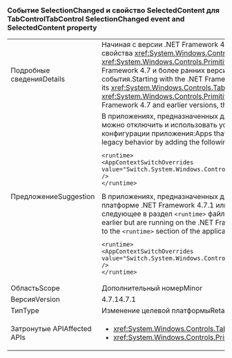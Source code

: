 ### <a name="tabcontrol-selectionchanged-event-and-selectedcontent-property"></a><span data-ttu-id="a91de-101">Событие SelectionChanged и свойство SelectedContent для TabControl</span><span class="sxs-lookup"><span data-stu-id="a91de-101">TabControl SelectionChanged event and SelectedContent property</span></span>

|   |   |
|---|---|
|<span data-ttu-id="a91de-102">Подробные сведения</span><span class="sxs-lookup"><span data-stu-id="a91de-102">Details</span></span>|<span data-ttu-id="a91de-103">Начиная с версии .NET Framework 4.7.1, <xref:System.Windows.Controls.TabControl> обновляет значение своего свойства <xref:System.Windows.Controls.TabControl.SelectedContent> до того, как создать событие <xref:System.Windows.Controls.Primitives.Selector.SelectionChanged>, даже в случае изменения выделения. В .NET Framework 4.7 и более ранних версий обновление SelectedContent происходило после создания события.</span><span class="sxs-lookup"><span data-stu-id="a91de-103">Starting with the .NET Framework 4.7.1, a <xref:System.Windows.Controls.TabControl> updates the value of its <xref:System.Windows.Controls.TabControl.SelectedContent> property before raising the <xref:System.Windows.Controls.Primitives.Selector.SelectionChanged> event, when its selection changes.In the .NET Framework 4.7 and earlier versions, the update to SelectedContent happened after the event.</span></span>|
|<span data-ttu-id="a91de-104">Предложение</span><span class="sxs-lookup"><span data-stu-id="a91de-104">Suggestion</span></span>|<span data-ttu-id="a91de-105">В приложениях, предназначенных для .NET Framework 4.7.1 или более поздней версии, данное изменение можно отключить и использовать устаревшее поведение, добавив следующее в раздел <code>&lt;runtime&gt;</code> файла конфигурации приложения:</span><span class="sxs-lookup"><span data-stu-id="a91de-105">Apps that target the .NET Framework 4.7.1 or later can opt out of this change and use legacy behavior by adding the following to the <code>&lt;runtime&gt;</code> section of the application configuration file:</span></span><pre><code class="language-xml">&lt;runtime&gt;&#13;&#10;&lt;AppContextSwitchOverrides value=&quot;Switch.System.Windows.Controls.TabControl.SelectionPropertiesCanLagBehindSelectionChangedEvent=true&quot; /&gt;&#13;&#10;&lt;/runtime&gt;&#13;&#10;</code></pre><span data-ttu-id="a91de-106">В приложениях, предназначенных для .NET Framework 4.7 или более ранней версии, но работающих на платформе .NET Framework 4.7.1 или более поздней версии, можно включить новое поведение, добавив следующее в раздел <code>&lt;runtime&gt;</code> файла конфигурации приложения:</span><span class="sxs-lookup"><span data-stu-id="a91de-106">Apps that target the .NET Framework 4.7 or earlier but are running on the .NET Framework 4.7.1 or later can enable the new behavior by adding the following line to the <code>&lt;runtime&gt;</code> section of the application .configuration file:</span></span><pre><code class="language-xml">&lt;runtime&gt;&#13;&#10;&lt;AppContextSwitchOverrides value=&quot;Switch.System.Windows.Controls.TabControl.SelectionPropertiesCanLagBehindSelectionChangedEvent=false&quot; /&gt;&#13;&#10;&lt;/runtime&gt;&#13;&#10;</code></pre>|
|<span data-ttu-id="a91de-107">Область</span><span class="sxs-lookup"><span data-stu-id="a91de-107">Scope</span></span>|<span data-ttu-id="a91de-108">Дополнительный номер</span><span class="sxs-lookup"><span data-stu-id="a91de-108">Minor</span></span>|
|<span data-ttu-id="a91de-109">Версия</span><span class="sxs-lookup"><span data-stu-id="a91de-109">Version</span></span>|<span data-ttu-id="a91de-110">4.7.1</span><span class="sxs-lookup"><span data-stu-id="a91de-110">4.7.1</span></span>|
|<span data-ttu-id="a91de-111">Тип</span><span class="sxs-lookup"><span data-stu-id="a91de-111">Type</span></span>|<span data-ttu-id="a91de-112">Изменение целевой платформы</span><span class="sxs-lookup"><span data-stu-id="a91de-112">Retargeting</span></span>|
|<span data-ttu-id="a91de-113">Затронутые API</span><span class="sxs-lookup"><span data-stu-id="a91de-113">Affected APIs</span></span>|<ul><li><xref:System.Windows.Controls.TabControl.SelectedContent?displayProperty=nameWithType></li><li><xref:System.Windows.Controls.Primitives.Selector.SelectionChanged?displayProperty=nameWithType></li></ul>|

